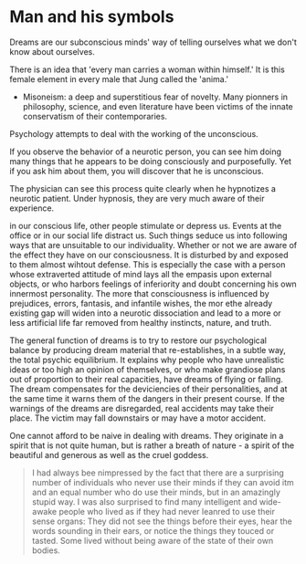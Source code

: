 # Man and his symbols
Dreams are our subconscious minds' way of telling ourselves what we don't know about ourselves.

There is an idea that 'every man carries a woman within himself.' It is this female element in every male that Jung called the 'anima.' 

- Misoneism: a deep and superstitious fear of novelty. Many pionners in philosophy, science, and even literature have been victims of the innate conservatism of their contemporaries.

Psychology attempts to deal with the working of the unconscious. 

If you observe the behavior of a neurotic person, you can see him doing many things that he appears to be doing consciously and purposefully. Yet if you ask him about them, you will discover that he is unconscious.

The physician can see this process quite clearly when he hypnotizes a neurotic patient. Under hypnosis, they are very much aware of their experience. 

in our conscious life, other people stimulate or depress us. Events at the office or in our social life distract us. Such things seduce us into following ways that are unsuitable to our individuality. Whether or not we are aware of the effect they have on our consciousness. It is disturbed by and exposed to them almost wihtout defense. This is especially the case with a person whose extraverted attitude of mind lays all the empasis upon external objects, or who harbors feelings of inferiority and doubt concerning his own innermost personality. The more that consciousness is influenced by prejudices, errors, fantasis, and infantile wishes, the mor ethe already existing gap will widen into a neurotic dissociation and lead to a more or less artificial life far removed from healthy instincts, nature, and truth.

The general function of dreams is to try to restore our psychological balance by producing dream material that re-establishes, in a subtle way, the total psychic equilibrium. It explains why people who have unrealistic ideas or too high an opinion of themselves, or who make grandiose plans out of proportion to their real capacities, have dreams of flying or falling. The dream compensates for the deviciencies of their personalities, and at the same time it warns them of the dangers in their present course. If the warnings of the dreams are disregarded, real accidents may take their place. The victim may fall downstairs or may have a motor accident. 

One cannot afford to be naive in dealing with dreams. They originate in a spirit that is not quite human, but is rather a breath of nature - a spirit of the beautiful and generous as well as the cruel goddess. 

> I had always bee nimpressed by the fact that there are a surprising number of individuals who never use their minds if they can avoid itm and an equal number who do use their minds, but in an amazingly stupid way. I was also surprised to find many intelligent and wide-awake people who lived as if they had never leanred to use their sense organs: They did not see the things before their eyes, hear the words sounding in their ears, or notice the things they touced or tasted. Some lived without being aware of the state of their own bodies. 

